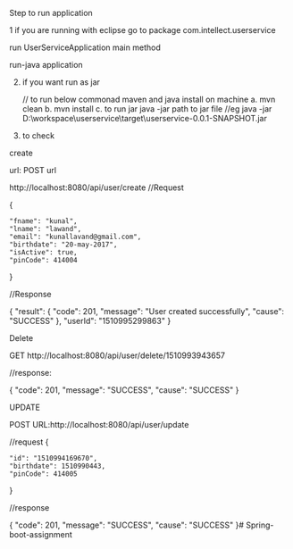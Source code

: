 Step to run application 


1 if you are running with eclipse go to package com.intellect.userservice
 
   run UserServiceApplication main method
 
   run-java application

2. if you want run as jar 
   
   // to run below commonad maven and java install on machine
   a. mvn clean 
   b. mvn install
   c. to run jar 
      java -jar path to jar file  //eg  java -jar D:\workspace\userservice\target\userservice-0.0.1-SNAPSHOT.jar

      
3. to check 

  create 

 url:
POST url 

http://localhost:8080/api/user/create
 //Request  

 {

	"fname": "kunal",
	"lname": "lawand",
	"email": "kunallavand@gmail.com",
	"birthdate": "20-may-2017",
	"isActive": true,
	"pinCode": 414004
  }

//Response

{
	"result": {
		"code": 201,
		"message": "User created successfully",
		"cause": "SUCCESS"
	},
	"userId": "1510995299863"
}

Delete 

GET http://localhost:8080/api/user/delete/1510993943657

//response:

{
    "code": 201,
    "message": "SUCCESS",
    "cause": "SUCCESS"
}


UPDATE

POST URL:http://localhost:8080/api/user/update
  
//request
{

	"id": "1510994169670",
	"birthdate": 1510990443,
	"pinCode": 414005
}


//response

{
    "code": 201,
    "message": "SUCCESS",
    "cause": "SUCCESS"
}# Spring-boot-assignment
